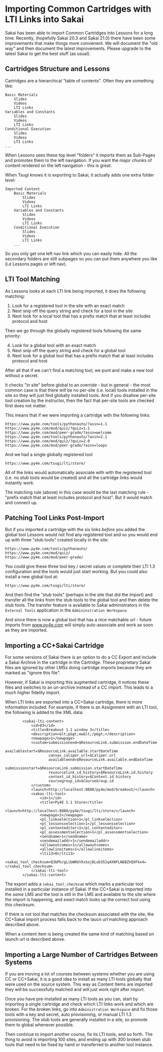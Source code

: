 
Importing Common Cartridges with LTI Links into Sakai
=====================================================

Sakai has been able to import Common Cartridges into Lessons for a long time.  Recently,
(hopefully Sakai 20.3 and Sakai 21.0) there have been some improvements that make things
more convienent.  We will document the "old way" and then document the latest improvements.
Please upgrade to the latest Sakai to get the best stuff (as usual).

Cartridges Structure and Lessons
--------------------------------

Cartridges are a hierarchical "table of contents".  Often they are something like:

    Basic Materials
        Slides
        Videos
        LTI Links
    Variables and Constants
        Slides
        Videos
        LTI Links
    Conditional Execution
        Slides
        Videos
        LTI Links
    ...

When Lessons sees these top level "folders" it imports them as Sub-Pages and promotes them
to the left navigation.   If you want the major chunks of content rendered on the
left navigation - this is great.

When Tsugi knows it is exporting to Sakai, it actually adds one extra folder level:

    Imported Content
        Basic Materials
            Slides
            Videos
            LTI Links
        Variables and Constants
            Slides
            Videos
            LTI Links
        Conditional Execution
            Slides
            Videos
            LTI Links
        ...

So you only get one left nav link which you can easily hide.  All the secondary folders
are still subpages so you can put them anywhere you like (i.e Lessons pages or left nav).

LTI Tool Matching
-----------------

As Lessons looks at each LTI link being imported, it does the following matching:

1. Look for a registered tool in the site with an exact match
2. Next snip off the query string and check for a tool in the site
3. Next look for a local tool that has a prefix match that at least includes protocol and host

Then we go through the globally registered tools following the same priority:

4. Look for a global tool with an exact match
5. Next snip off the query string and check for a global tool
6. Next look for a global tool that has a prefix match that at least includes protocol and host

After all that if we can't find a matching tool, we punt and make a new tool without a secret.

It checks "in site" before global to an override - but in general - the most common case is
that there will be no per-site (i.e. local) tools installed in the site so they will
just find globally installed tools.  And if you disallow per-site tool creation by
the instructor, then the fact that per-site tools are checked
first does not matter.

This means that if we were importing a cartridge with the following links:

    https://www.py4e.com/tools/pythonauto/?assn=1.1
    https://www.py4e.com/mod/quiz/?quiz=1.1
    https://www.py4e.com/mod/peer-grade/?assn=welcome
    https://www.py4e.com/tools/pythonauto/?assn=2.1
    https://www.py4e.com/mod/quiz/?quiz=2.0
    https://www.py4e.com/mod/peer-grade/?assn=loops

And we had a single globally registered tool

    https://www.py4e.com/tsugi/lti/store/

All of the links would automatically associate with with the registered tool (i.e. no stub tools would
be created) and all the cartridge links would instantly work.

The matching rule (above) in this case would be the last matching rule - "prefix match that at least
includes protocol and host".  But it would match and connect up.

Patching Tool Links Post-Import
-------------------------------

But if you imported a cartridge with the six links *before* you added the global tool Lessons would not
find any registered tool and so you would end up with three "stub tools" created locally in the site:

    https://www.py4e.com/tools/pythonauto/
    https://www.py4e.com/mod/quiz/
    https://www.py4e.com/mod/peer-grade/

You could give these three tool key / secret values or complete their LTI 1.3 configuration and
the tools would just start working. But you could also install a new global tool at:

    https://www.py4e.com/tsugi/lti/store/

And then find the "stub tools" (perhaps in the site that did the import) and transfer all the
links from the stub tools to the global tool and then delete the stub tools.  The transfer
feature is available to Sakai administrators in the `External Tools` application in the
`Admininstration Workspace`.

And since there is now a global tool that has a nice matchable url - future imports
from www.py4e.com will simply auto-associate and work as soon as they are imported.

Importing a CC+Sakai Cartridge
------------------------------

For some versions of Sakai there is an option to do a CC Export and include a Sakai Archive
in the cartridge in the Cartridge.  These proprietary Sakai files are ignored by other
LMSs doing cartridge imports because they are marked as "ignore this file".

However, if Sakai is importing this augmented cartridge, it notices these files and switches
to an un-archive instead of a CC import.  This leads to a much higher fidelity import.

When LTI links are exported into a CC+Sakai cartridge, there is more information included.
For example, if there is an Assignment with an LTI tool, the following is added to the
XML data:

            <sakai-lti-content>
                <id>83</id>
                <title>Breakout 1.1 window 3</title>
                <description>&lt;p&gt;ew&lt;/p&gt;</description>
                <newpage>1</newpage>
                <custom>submissionend=$ResourceLink.submission.endDateTime
                        availablestart=$ResourceLink.available.startDateTime
                        canvas_caliper_url=$Caliper.url
                        availableend=$ResourceLink.available.endDateTime
                        submissionstart=$ResourceLink.submission.startDateTime
                        resourcelink_id_history=$ResourceLink.id.history
                        context_id_history=$Context.id.history
                        coursegroup_id=$CourseGroup.id
                </custom>
                <launch>http://localhost:8888/py4e/mod/breakout/</launch>
                <sakai-lti-tool>
                    <id>1</id>
                    <title>Py4E 1.1 Store</title>
                    <launch>http://localhost:8888/py4e/tsugi/lti/store/</launch>
                    <newpage>2</newpage>
                    <pl_linkselection>1</pl_linkselection>
                    <pl_lessonsselection>1</pl_lessonsselection>
                    <pl_contenteditor>1</pl_contenteditor>
                    <pl_assessmentselection>1</pl_assessmentselection>
                    <sendname>1</sendname>
                    <sendemailaddr>1</sendemailaddr>
                    <allowoutcomes>1</allowoutcomes>
                    <allowlineitems>1</allowlineitems>
                    <lti13>0</lti13>
                    <sakai_tool_checksum>Q3bPh/gLibW0GYXxSoj8Lub351q4XNfLN6BZVQXFkn4=</sakai_tool_checksum>
                </sakai-lti-tool>
            </sakai-lti-content>

The export adds a `sakai_tool_checksum` which marks a particular tool installed in a particular
instance of Sakai.  If the CC+Sakai is imported into the *same* LMS and the tool is still in
the LMS and available to the site where the import is happening, and *exact* match looks up the
correct tool using this checksum.

If there is not tool that matches the checksum associated with the site, the CC+Sakai import
process falls back to the laucn url matching approach described above.

When a content item is being created the same kind of matching based on launch url is described above.


Importing a Large Number of Cartridges Between Systems
------------------------------------------------------

If you are moving a lot of courses between systems whether you are using CC or CC+Sakai, it is a
good idea to install as many LTI tools globally that were used on the source system.  This way
as Content Items are imported they will be successfully matched and will just work right after
import.

Once you have pre-installed as many LTI tools as you can, start by importing a single cartridge
and check which LTI links work and which are broken.  For the broken links, go into `Administration
Workspace` and fix those tools with a key and secret, auto provisioning, or
manual LTI 1.3 provisioning.  The stub tools are generally installed in a site, so promote them
to global whenever possible.

Then continue to import another course, fix its LTI tools, and so forth.  The thing to avoid is
importing 100 sites, and ending up with 300 broken stub tools that need to be fixed by hand or
transferred to another tool instance.




